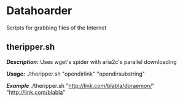 # Datahoarder

Scripts for grabbing files of the Internet

## theripper.sh

***Description:*** Uses wget's spider with aria2c's parallel downloading

***Usage:*** ./theripper.sh "opendirlink" "opendirsubstring"

***Example*** ./theripper.sh "http://link.com/blabla/doraemon/" "http://link.com/blabla" 
